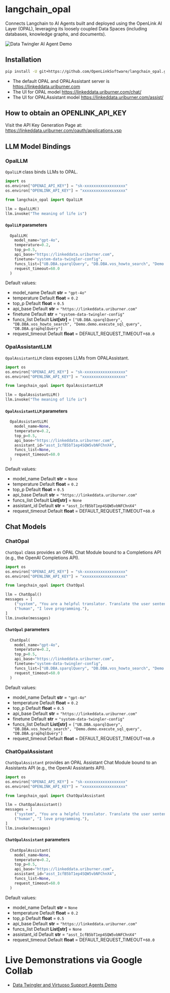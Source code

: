 # langchain_opal
Connects Langchain to AI Agents built and deployed using the OpenLink AI Layer (OPAL), leveraging its loosely coupled Data Spaces (including databases, knowledge graphs, and documents).

![Data Twingler AI Agent Demo](https://openlinksw.com/data/gifs/langchain-opal-virtuoso-support-agent-demo-2.gif)

## Installation
```bash
pip install -U git+https://github.com/OpenLinkSoftware/langchain_opal.git

```

- The default OPAL and OPALAssistant server is https://linkeddata.uriburner.com
- The UI for OPAL model  https://linkeddata.uriburner.com/chat/
- The UI for OPALAssistant model  https://linkeddata.uriburner.com/assist/


## How to obtain an OPENLINK_API_KEY
Visit the API Key Generation Page at: https://linkeddata.uriburner.com/oauth/applications.vsp

## LLM Model Bindings

### OpalLLM
`OpalLLM` class binds LLMs to OPAL.

```python
import os
os.environ["OPENAI_API_KEY"] = "sk-xxxxxxxxxxxxxxxxxx"
os.environ["OPENLINK_API_KEY"] = "xxxxxxxxxxxxxxxxxxx"

from langchain_opal import OpalLLM

llm = OpalLLM()
llm.invoke("The meaning of life is")
```

#### `OpalLLM` parameters 
```python
  OpalLLM(
    model_name="gpt-4o",
    temperature=0.2,
    top_p=0.5,
    api_base="https://linkeddata.uriburner.com",
    finetune="system-data-twingler-config",
    funcs_list=["UB.DBA.sparqlQuery", "DB.DBA.vos_howto_search", "Demo.demo.execute_sql_query", "DB.DBA.graphqlQuery"],
    request_timeout=60.0
  )
```
 Default values:
- model_name       Default **str** = `"gpt-4o"`
- temperature      Default **float** = `0.2`
- top_p            Default **float** = `0.5`
- api_base         Default **str** = `"https://linkeddata.uriburner.com"`
- finetune         Default **str** = `"system-data-twingler-config"`
- funcs_list       Default **List[str]** = `["UB.DBA.sparqlQuery", "DB.DBA.vos_howto_search", "Demo.demo.execute_sql_query", "DB.DBA.graphqlQuery"]`
- request_timeout  Default **float** = DEFAULT_REQUEST_TIMEOUT=`60.0`


### OpalAssistantLLM
`OpalAssistantLLM` class exposes LLMs from OPALAssistant.

```python
import os
os.environ["OPENAI_API_KEY"] = "sk-xxxxxxxxxxxxxxxxxx"
os.environ["OPENLINK_API_KEY"] = "xxxxxxxxxxxxxxxxxxx"

from langchain_opal import OpalAssistantLLM

llm = OpalAssistantLLM()
llm.invoke("The meaning of life is")
```

#### `OpalAssistantLLM` parameters 
```python
  OpalAssistantLLM(
    model_name=None,
    temperature=0.2,
    top_p=0.5,
    api_base="https://linkeddata.uriburner.com",
    assistant_id="asst_IcfB5bT1ep4SQW5vbNFChnX4",
    funcs_list=None,
    request_timeout=60.0
  )
```
 Default values:
- model_name       Default **str** = `None`
- temperature      Default **float** = `0.2`
- top_p            Default **float** = `0.5`
- api_base         Default **str** = `"https://linkeddata.uriburner.com"`
- funcs_list       Default **List[str]** =  `None`
- assistant_id     Default **str** = `"asst_IcfB5bT1ep4SQW5vbNFChnX4"`
- request_timeout  Default **float** = DEFAULT_REQUEST_TIMEOUT=`60.0`


## Chat Models
### ChatOpal
`ChatOpal` class provides an OPAL Chat Module bound to a Completions API (e.g., the OpenAI Completions API).

```python
import os
os.environ["OPENAI_API_KEY"] = "sk-xxxxxxxxxxxxxxxxxx"
os.environ["OPENLINK_API_KEY"] = "xxxxxxxxxxxxxxxxxxx"

from langchain_opal import ChatOpal

llm = ChatOpal()
messages = [
    ("system", "You are a helpful translator. Translate the user sentence to French."),
    ("human", "I love programming."),
]
llm.invoke(messages)

```

#### `ChatOpal` parameters 
```python
  ChatOpal(
    model_name="gpt-4o",
    temperature=0.2,
    top_p=0.5,
    api_base="https://linkeddata.uriburner.com",
    finetune="system-data-twingler-config",
    funcs_list=["UB.DBA.sparqlQuery", "DB.DBA.vos_howto_search", "Demo.demo.execute_sql_query", "DB.DBA.graphqlQuery"],
    request_timeout=60.0
  )
```
 Default values:
- model_name       Default **str** = `"gpt-4o"`
- temperature      Default **float** = `0.2`
- top_p            Default **float** = `0.5`
- api_base         Default **str** = `"https://linkeddata.uriburner.com"`
- finetune         Default **str** = `"system-data-twingler-config"`
- funcs_list       Default **List[str]** = `["UB.DBA.sparqlQuery", "DB.DBA.vos_howto_search", "Demo.demo.execute_sql_query", "DB.DBA.graphqlQuery"]`
- request_timeout  Default **float** = DEFAULT_REQUEST_TIMEOUT=`60.0`




### ChatOpalAssistant
`ChatOpalAssistant` provides an OPAL Assistant Chat Module bound to an Assistants API (e.g., the OpenAI Assistants API).

```python
import os
os.environ["OPENAI_API_KEY"] = "sk-xxxxxxxxxxxxxxxxxx"
os.environ["OPENLINK_API_KEY"] = "xxxxxxxxxxxxxxxxxxx"

from langchain_opal import ChatOpalAssistant

llm = ChatOpalAssistant()
messages = [
    ("system", "You are a helpful translator. Translate the user sentence to French."),
    ("human", "I love programming."),
]
llm.invoke(messages)
```

#### `ChatOpalAssistant` parameters 
```python
  ChatOpalAssistant(
    model_name=None,
    temperature=0.2,
    top_p=0.5,
    api_base="https://linkeddata.uriburner.com",
    assistant_id="asst_IcfB5bT1ep4SQW5vbNFChnX4",
    funcs_list=None,
    request_timeout=60.0
  )
```
 Default values:
- model_name       Default **str** = `None`
- temperature      Default **float** = `0.2`
- top_p            Default **float** = `0.5`
- api_base         Default **str** = `"https://linkeddata.uriburner.com"`
- funcs_list       Default **List[str]** = `None`
- assistant_id     Default **str** = `"asst_IcfB5bT1ep4SQW5vbNFChnX4"`
- request_timeout  Default **float** = DEFAULT_REQUEST_TIMEOUT=`60.0`

# Live Demonstrations via Google Collab
* [Data Twingler and Virtuoso Support Agents Demo](https://colab.research.google.com/drive/1s-oHR-kgG8Ki_v_VJ0Eqs9W9J7VGOhEv?usp=sharing)
